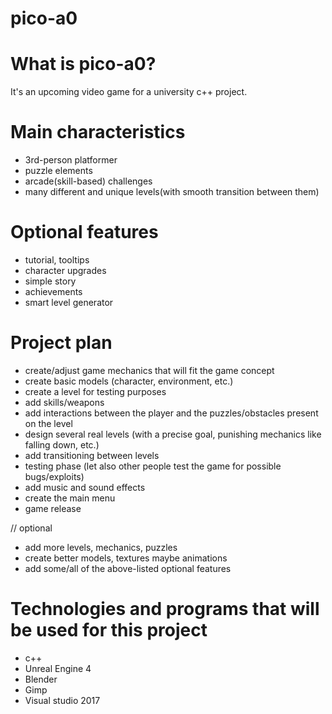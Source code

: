 # pico-a0

# What is pico-a0?

It's an upcoming video game for a university c++ project.

# Main characteristics

- 3rd-person platformer
- puzzle elements
- arcade(skill-based) challenges
- many different and unique levels(with smooth transition between them)

# Optional features

- tutorial, tooltips
- character upgrades
- simple story
- achievements
- smart level generator

# Project plan

- create/adjust game mechanics that will fit the game concept
- create basic models (character, environment, etc.)
- create a level for testing purposes
- add skills/weapons
- add interactions between the player and the puzzles/obstacles present on the level
- design several real levels (with a precise goal, punishing mechanics like falling down, etc.)
- add transitioning between levels
- testing phase (let also other people test the game for possible bugs/exploits)
- add music and sound effects
- create the main menu
- game release

// optional

- add more levels, mechanics, puzzles
- create better models, textures maybe animations
- add some/all of the above-listed optional features


# Technologies and programs that will be used for this project

- c++
- Unreal Engine 4
- Blender
- Gimp
- Visual studio 2017
